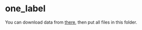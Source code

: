 # one_label
You can download data from [there](https://drive.google.com/drive/folders/1RKJ-Nv5_TrIdu2tYsSWJLAufkAUuzp7f?usp=sharing), then put all files in this folder.